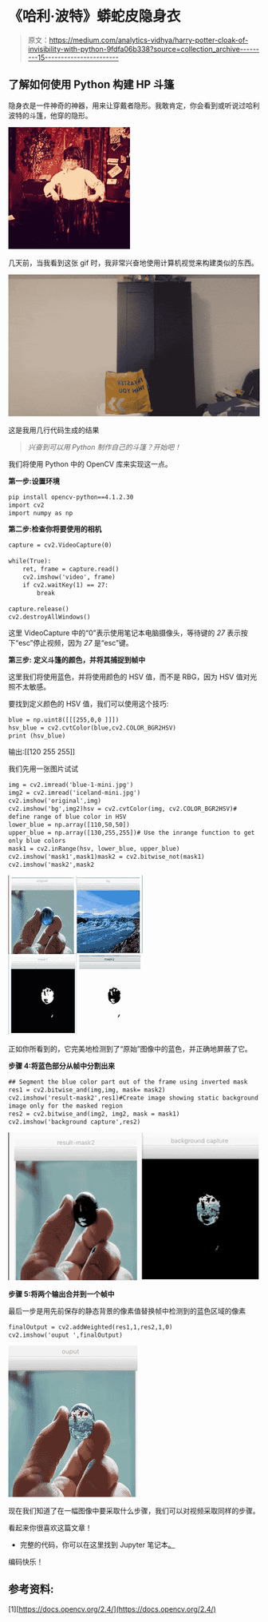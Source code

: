 # 《哈利·波特》蟒蛇皮隐身衣

> 原文：<https://medium.com/analytics-vidhya/harry-potter-cloak-of-invisibility-with-python-9fdfa06b338?source=collection_archive---------15----------------------->

## 了解如何使用 Python 构建 HP 斗篷

隐身衣是一件神奇的神器，用来让穿戴者隐形。我敢肯定，你会看到或听说过哈利波特的斗篷，他穿的隐形。

![](img/48be842f81e4708ec9233a9767bc6725.png)

几天前，当我看到这张 gif 时，我非常兴奋地使用计算机视觉来构建类似的东西。

![](img/d8e2fea2f0e92e94329793cc9adfac69.png)

这是我用几行代码生成的结果

> *兴奋到可以用 Python 制作自己的斗篷？开始吧！*

我们将使用 Python 中的 OpenCV 库来实现这一点。

**第一步:设置环境**

```
pip install opencv-python==4.1.2.30
import cv2
import numpy as np
```

**第二步:检查你将要使用的相机**

```
capture = cv2.VideoCapture(0)

while(True):
    ret, frame = capture.read()
    cv2.imshow('video', frame)
    if cv2.waitKey(1) == 27:
        break

capture.release()
cv2.destroyAllWindows()
```

这里 VideoCapture 中的“0”表示使用笔记本电脑摄像头，等待键的 *27* 表示按下“esc”停止视频，因为 *27* 是“esc”键。

**第三步:** **定义斗篷的颜色，并将其捕捉到帧中**

这里我们将使用蓝色，并将使用颜色的 HSV 值，而不是 RBG，因为 HSV 值对光照不太敏感。

要找到定义颜色的 HSV 值，我们可以使用这个技巧:

```
blue = np.uint8([[[255,0,0 ]]])
hsv_blue = cv2.cvtColor(blue,cv2.COLOR_BGR2HSV)
print (hsv_blue)
```

输出:[[120 255 255]]

我们先用一张图片试试

```
img = cv2.imread('blue-1-mini.jpg')
img2 = cv2.imread('iceland-mini.jpg')
cv2.imshow('original',img)
cv2.imshow('bg',img2)hsv = cv2.cvtColor(img, cv2.COLOR_BGR2HSV)# define range of blue color in HSV
lower_blue = np.array([110,50,50])
upper_blue = np.array([130,255,255])# Use the inrange function to get only blue colors
mask1 = cv2.inRange(hsv, lower_blue, upper_blue)
cv2.imshow('mask1',mask1)mask2 = cv2.bitwise_not(mask1)
cv2.imshow('mask2',mask2
```

![](img/e27953ce7b25de4db754af186c6496f6.png)

正如你所看到的，它完美地检测到了“原始”图像中的蓝色，并正确地屏蔽了它。

**步骤 4:将蓝色部分从帧中分割出来**

```
## Segment the blue color part out of the frame using inverted mask
res1 = cv2.bitwise_and(img,img, mask= mask2)
cv2.imshow('result-mask2',res1)#Create image showing static background image only for the masked region
res2 = cv2.bitwise_and(img2, img2, mask = mask1)
cv2.imshow('background capture',res2)
```

![](img/8004c80100b7d1629c76f992854c520a.png)

**步骤 5:将两个输出合并到一个帧中**

最后一步是用先前保存的静态背景的像素值替换帧中检测到的蓝色区域的像素

```
finalOutput = cv2.addWeighted(res1,1,res2,1,0)
cv2.imshow('ouput ',finalOutput)
```

![](img/f61f3a63f1c97c24ded21b057a5aea4d.png)

现在我们知道了在一幅图像中要采取什么步骤，我们可以对视频采取同样的步骤。

看起来你很喜欢这篇文章！

*   完整的代码，你可以在这里找到 Jupyter 笔记本[。](https://github.com/divensambhwani/HP-CLOAK/blob/master/HP%20CLOAK.ipynb)

编码快乐！

## 参考资料:

[1][https://docs.opencv.org/2.4/](https://docs.opencv.org/2.4/)